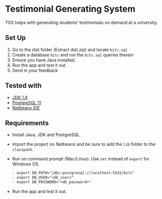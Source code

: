 # Testimonial Generating System

TGS helps with generating students' testimonials on demand at a university.

## Set Up
1. Go to the dist folder (Extract dist.zip) and locate `bitc.sql`
2. Create a database `bitc` and run the `bitc.sql` queries therein
3. Ensure you have Java installed.
4. Run the app and test it out.
5. Send in your feedback

## Tested with

* [JDK 1.8](https://www.oracle.com/technetwork/java/javase/downloads/jdk8-downloads-2133151.html)
* [PostgreSQL 11](https://www.postgresql.org/download/)
* [Netbeans IDE](https://netbeans.apache.org/download/nb112/nb112.html)

## Requirements

* Install Java, JDK and PostgreSQL.
* Import the project on Netbeans and be sure to add the `lib` folder to the `classpath`.
* Run on command prompt (Mac/Linux). Use `set` instead of `export` for Windows OS.

    ```txt
    - export DB_PATH="jdbc:postgresql://localhost:5432/bitc"
    - export DB_USER="<db_user>"
    - export DB_PASSWORD="<db_password>"
    ```

* Run the app and test it out.
